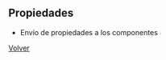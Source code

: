 ## Propiedades
* Envío de propiedades a los componentes

[Volver](https://github.com/zariweyo/curso-react-native)
